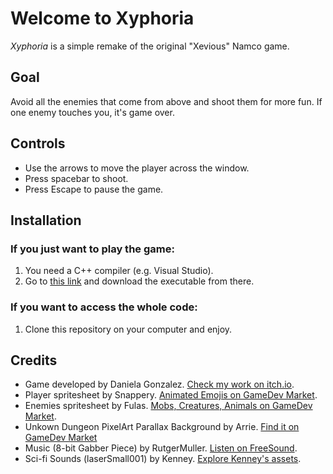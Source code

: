 
# Welcome to Xyphoria

*Xyphoria* is a simple remake of the original "Xevious" Namco game.

## Goal

Avoid all the enemies that come from above and shoot them for more fun. If one enemy touches you, it's game over.

## Controls

- Use the arrows to move the player across the window.
- Press spacebar to shoot.
- Press Escape to pause the game.

## Installation

### If you just want to play the game:

1. You need a C++ compiler (e.g. Visual Studio).
2. Go to [this link](https://danui.itch.io/xevious) and download the executable from there.

### If you want to access the whole code:

1. Clone this repository on your computer and enjoy.

## Credits

- Game developed by Daniela Gonzalez. [Check my work on itch.io](https://danui.itch.io).
- Player spritesheet by Snappery. [Animated Emojis on GameDev Market](https://www.gamedevmarket.net/asset/animated-emojis).
- Enemies spritesheet by Fulas. [Mobs, Creatures, Animals on GameDev Market](https://www.gamedevmarket.net/asset/mobs-creatures-animals).
- Unkown Dungeon PixelArt Parallax Background by Arrie. [Find it on GameDev Market](https://www.gamedevmarket.net/asset/unkown-dungeon-pixelart-parallax-background)
- Music (8-bit Gabber Piece) by RutgerMuller. [Listen on FreeSound](https://freesound.org/people/RutgerMuller/sounds/51241/).
- Sci-fi Sounds (laserSmall001) by Kenney. [Explore Kenney's assets](https://kenney.nl/assets/sci-fi-sounds).